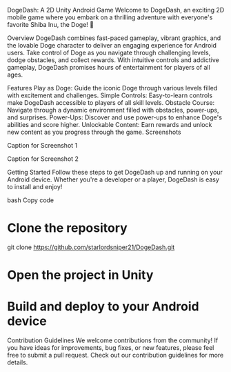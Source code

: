 DogeDash: A 2D Unity Android Game
Welcome to DogeDash, an exciting 2D mobile game where you embark on a thrilling adventure with everyone's favorite Shiba Inu, the Doge! 🚀

Overview
DogeDash combines fast-paced gameplay, vibrant graphics, and the lovable Doge character to deliver an engaging experience for Android users. Take control of Doge as you navigate through challenging levels, dodge obstacles, and collect rewards. With intuitive controls and addictive gameplay, DogeDash promises hours of entertainment for players of all ages.

Features
Play as Doge: Guide the iconic Doge through various levels filled with excitement and challenges.
Simple Controls: Easy-to-learn controls make DogeDash accessible to players of all skill levels.
Obstacle Course: Navigate through a dynamic environment filled with obstacles, power-ups, and surprises.
Power-Ups: Discover and use power-ups to enhance Doge's abilities and score higher.
Unlockable Content: Earn rewards and unlock new content as you progress through the game.
Screenshots

Caption for Screenshot 1


Caption for Screenshot 2

Getting Started
Follow these steps to get DogeDash up and running on your Android device. Whether you're a developer or a player, DogeDash is easy to install and enjoy!

bash
Copy code
# Clone the repository
git clone https://github.com/starlordsniper21/DogeDash.git

# Open the project in Unity
# Build and deploy to your Android device
Contribution Guidelines
We welcome contributions from the community! If you have ideas for improvements, bug fixes, or new features, please feel free to submit a pull request. Check out our contribution guidelines for more details.
